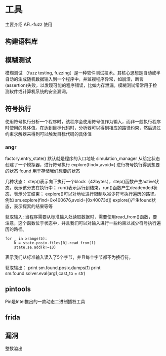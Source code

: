 # 工具
主要介绍 AFL-fuzz 使用
## 构建语料库
## 模糊测试
模糊测试 （fuzz testing, fuzzing）是一种软件测试技术。其核心思想是自动或半自动的生成随机数据输入到一个程序中，并监视程序异常，如崩溃，断言(assertion)失败，以发现可能的程序错误，比如内存泄漏。模糊测试常常用于检测软件或计算机系统的安全漏洞。


## 符号执行
使用符号执行分析一个程序时，该程序会使用符号值作为输入，而非一般执行程序时使用的具体值。在达到目标代码时，分析器可以得到相应的路径约束，然后通过约束求解器来得到可以触发目标代码的具体值

### angr
factory.entry_state() 默认就是程序的入口地址
simulation_manager 从给定状态创建了一个模拟器，进行符号执行
explore(find=,avoid=) 进行符号执行得到想要的状态
found 用于存储我们想要的状态

几种状态：
step()表示向下执行一个block（42bytes），step()函数产生active状态，表示该分支在执行中；
run()表示运行到结束，run()函数产生deadended状态，表示分支结束；
explore()可以对地址进行限制以减少符号执行遍历的路径。例如
sm.explore(find=0x400676,avoid=[0x40073d])
explore()产生found状态，表示探索的结果等等

获取输入;
当程序需要从标准输入处读取数据时，需要使用read_from()函数，要注意，这个函数位于状态中，并且我们可以对输入进行一些约束以减少符号执行遍历的路径。
```
for _ in xrange(5):  
    k = state.posix.files[0].read_from(1)
    state.se.add(k!=10)
```
表示我们从标准输入读入了5个字节，并且每个字节都不为换行符。

获取输出：
print sm.found.posix.dumps(1)
print sm.found.solver.eval(arg1,cast_to = str)

## pintools
Pin是Intel推出的一款动态二进制插桩工具

## frida



## 漏洞
整数溢出

